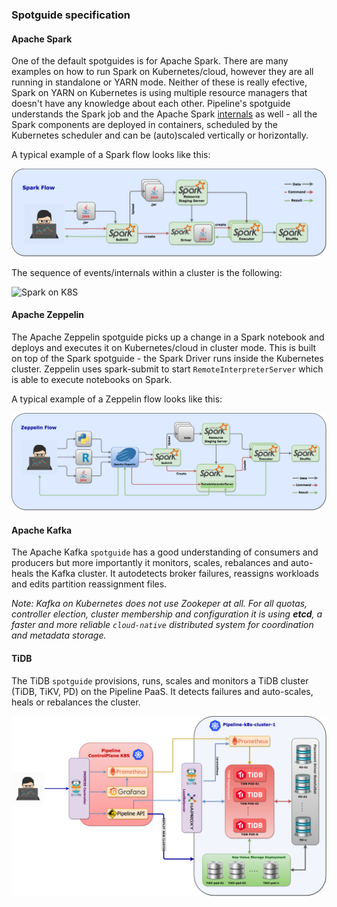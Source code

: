 ### Spotguide specification

#### Apache Spark

One of the default spotguides is for Apache Spark. There are many examples on how to run Spark on Kubernetes/cloud, however they are all running in standalone or YARN mode. Neither of these is really efective, Spark on YARN on Kubernetes is using multiple resource managers that doesn't have any knowledge about each other. Pipeline's spotguide understands the Spark job and the Apache Spark [internals](https://github.com/apache-spark-on-k8s/spark) as well - all the Spark components are deployed in containers, scheduled by the Kubernetes scheduler and can be (auto)scaled vertically or horizontally.

A typical example of a Spark flow looks like this:

![Spark Flow](../docs/images/spark-flow.png)

The sequence of events/internals within a cluster is the following:

![Spark on K8S](https://cdn.rawgit.com/banzaicloud/pipeline/master/docs/images/spark-k8s.xml.svg)


#### Apache Zeppelin

The Apache Zeppelin spotguide picks up a change in a Spark notebook and deploys and executes it on Kubernetes/cloud in cluster mode. This is built on top of the Spark spotguide - the Spark Driver runs inside the Kubernetes cluster. Zeppelin uses spark-submit to start `RemoteInterpreterServer` which is able to execute notebooks on Spark. 

A typical example of a Zeppelin flow looks like this:

![Zeppelin Flow](../docs/images/zeppelin-flow.png)

#### Apache Kafka 

The Apache Kafka `spotguide` has a good understanding of consumers and producers but more importantly it monitors, scales, rebalances and auto-heals the Kafka cluster. It autodetects broker failures, reassigns workloads and edits partition reassignment files.

_Note: Kafka on Kubernetes does not use Zookeper at all. For all quotas, controller election, cluster membership and configuration it is using **etcd**, a faster and more reliable `cloud-native` distributed system for coordination and metadata storage._

#### TiDB

The TiDB `spotguide` provisions, runs, scales and monitors a TiDB cluster (TiDB, TiKV, PD) on the Pipeline PaaS. It detects failures and auto-scales, heals or rebalances the cluster.

![TiDB Flow](../docs/images/pipeline_tidb_flow.png)
